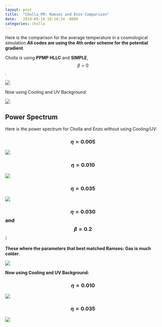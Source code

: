 ```yaml
---
layout: post
title:  "Cholla_PM: Ramses and Enzo Comparison"
date:   2019-09-10 18:10:24 -0800
categories: cholla
---
```


Here is the comparison for the average temperature in a cosmological simulation.**All codes are using the 4th order scheme for the potential gradient**. 

Cholla is using  **PPMP** **HLLC**  and  **SIMPLE**, $$\beta=0$$.

<img src="{{ site.url }}assets/images/temperature_comparison_enzo_ramses.png">


Now using Cooling and UV Background:

<img src="{{ site.url }}assets/images/temperature_comparison_enzo_ramses_uv.png">

## Power Spectrum

Here is the power spectrum for Cholla and Enzo without using Cooling/UV:

### $$\eta=0.005$$

<img src="{{ site.url }}assets/images/ps_128_hydro_enzo_SIMPLE_PPMP_eta0.005_beta0.00_grav4.png">

### $$\eta=0.010$$

<img src="{{ site.url }}assets/images/ps_128_hydro_enzo_SIMPLE_PPMP_eta0.010_beta0.00_grav4.png">

### $$\eta=0.035$$

<img src="{{ site.url }}assets/images/ps_128_hydro_enzo_SIMPLE_PPMP_eta0.035_beta0.00_grav4.png">

### $$\eta=0.030$$ and $$\beta=0.2$$:
**These where the parameters that best matched Ramses: Gas is much colder.**

<img src="{{ site.url }}assets/images/ps_128_hydro_enzo_SIMPLE_PPMP_eta0.030_beta0.20_grav4.png">


**Now using Cooling and UV Background:**

### $$\eta=0.010$$

<img src="{{ site.url }}assets/images/ps_128_SIMPLE_PPMP_eta0.010_beta0.00_grav4.png">


### $$\eta=0.035$$

<img src="{{ site.url }}assets/images/ps_128_SIMPLE_PPMP_eta0.035_beta0.00_grav4.png">
